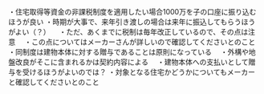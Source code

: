 
・住宅取得等資金の非課税制度を適用したい場合1000万を子の口座に振り込むほうが良い
・時期が大事で、来年引き渡しの場合は来年に振込してもらうほうがよい（？）
　・ただ、あくまでに税制は毎年改正しているので、その点は注意
　・この点についてはメーカーさんが詳しいので確認してくださいとのこと
・同制度は建物本体に対する贈与であることは原則になっている
　・外構や地盤改良がそこに含まれるかは契約内容による
　・建物本体への支払いとして贈与を受けるほうがよいのでは？
・対象となる住宅かどうかについてもメーカーと確認してくださいとのこと


